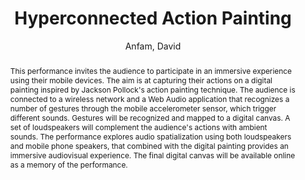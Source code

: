 --- 
title: "Hyperconnected Action Painting" 
abstract: "This performance invites the audience to participate in an immersive experience using their mobile devices. The aim is at capturing their actions on a digital painting inspired by Jackson Pollock's action painting technique. The audience is connected to a wireless network and a Web Audio application that recognizes a number of gestures through the mobile accelerometer sensor, which trigger different sounds. Gestures will be recognized and mapped to a digital canvas. A set of loudspeakers will complement the audience's actions with ambient sounds. The performance explores audio spatialization using both loudspeakers and mobile phone speakers, that combined with the digital painting provides an immersive audiovisual experience. The final digital canvas will be available online as a memory of the performance." 
address: "London" 
author: "Anfam, David"
webAuthor: "David Anfam" 
booktitle: "Proceedings of the International Web Audio Conference" 
editor: "Thalmann, Florian and Ewert, Sebastian" 
month: "Proceedings of the International Web Audio Conference"
pages: "" 
publisher: "Queen Mary University of London" 
series: "WAC '17"
track: "Performance"  
year: "2017" 
id: "2017_EA_70" 
tags: year2017
media: none 
pdflink: /_data/papers/pdf/2017/2017_70.pdf
ISSN: 2663-5844
---